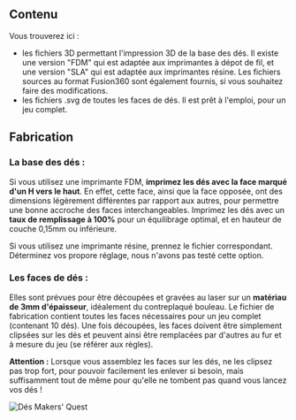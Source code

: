 ## Contenu

Vous trouverez ici :

- les fichiers 3D permettant l'impression 3D de la base des dés. Il existe une version "FDM" qui est adaptée aux imprimantes à dépot de fil, et une version "SLA" qui est adaptée aux imprimantes résine. Les fichiers sources au format Fusion360 sont également fournis, si vous souhaitez faire des modifications.
- les fichiers .svg de toutes les faces de dés. Il est prêt à l'emploi, pour un jeu complet.

## Fabrication

### La base des dés :

Si vous utilisez une imprimante FDM, **imprimez les dés avec la face marqué d'un H vers le haut**. En effet, cette face, ainsi que la face opposée, ont des dimensions légèrement différentes par rapport aux autres, pour permettre une bonne accroche des faces interchangeables.
Imprimez les dés avec un **taux de remplissage à 100%** pour un équilibrage optimal, et en hauteur de couche 0,15mm ou inférieure.

Si vous utilisez une imprimante résine, prennez le fichier correspondant. Déterminez vos propore réglage, nous n'avons pas testé cette option.

### Les faces de dés :

Elles sont prévues pour être découpées et gravées au laser sur un **matériau de 3mm d'épaisseur**, idéalement du contreplaqué bouleau.
Le fichier de fabrication contient toutes les faces nécessaires pour un jeu complet (contenant 10 dés).
Une fois découpées, les faces doivent être simplement clipsées sur les dés et peuvent ainsi être remplacées par d'autres au fur et à mesure du jeu (se référer aux règles).

**Attention :** Lorsque vous assemblez les faces sur les dés, ne les clipsez pas trop fort, pour pouvoir facilement les enlever si besoin, mais suffisamment tout de même pour qu'elle ne tombent pas quand vous lancez vos dés !

![Dés Makers' Quest](/DF6E36E6-515C-48CB-B5AB-5F56A7B42AB8_1_201_a.jpeg)
